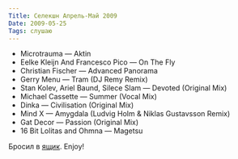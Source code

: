 ```yaml
---
Title: Селекшн Апрель-Май 2009
Date: 2009-05-25
Tags: слушаю
---
```


- Microtrauma — Aktin
- Eelke Kleijn And Francesco Pico — On The Fly
- Christian Fischer — Advanced Panorama
- Gerry Menu — Tram (DJ Remy Remix)
- Stan Kolev, Ariel Baund, Silece Slam — Devoted (Original Mix)
- Michael Cassette — Summer (Vocal Mix)
- Dinka — Civilisation (Original Mix)
- Mind X — Amygdala (Ludvig Holm & Niklas Gustavsson Remix)
- Gat Decor — Passion (Original Mix)
- 16 Bit Lolitas and Ohmna — Magetsu

Бросил в [ящик][1]. Enjoy!

[1]: http://www.getdropbox.com